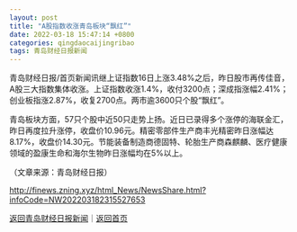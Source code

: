 ```yaml
---
layout: post
title: "A股指数收涨青岛板块“飘红”"
date: 2022-03-18 15:47:14 +0800
categories: qingdaocaijingribao
tags: 青岛财经日报新闻
---
```

<p>青岛财经日报/首页新闻讯继上证指数16日上涨3.48%之后，昨日股市再传佳音，A股三大指数集体收涨。上证指数收涨1.4%，收付3200点；深成指涨幅2.41%；创业板指涨2.87%，收复2700点。两市逾3600只个股“飘红”。</p>
 <p>青岛板块方面，57只个股中近50只走势上扬。近日已录得多个涨停的海联金汇，昨日再度拉升涨停，收盘价10.96元。精密零部件生产商丰光精密昨日涨幅达8.17%，收盘价14.30元。节能装备制造商德固特、轮胎生产商森麒麟、医疗健康领域的盈康生命和海尔生物昨日涨幅均在5%以上。 </p><p class="em_media">（文章来源：青岛财经日报）</p>

<http://finews.zning.xyz/html_News/NewsShare.html?infoCode=NW202203182315527653>

[返回青岛财经日报新闻](//finews.withounder.com/category/qingdaocaijingribao.html)｜[返回首页](//finews.withounder.com/)